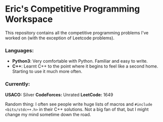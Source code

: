 # Eric's Competitive Programming Workspace

This repository contains all the competitive programming problems I've worked on (with the exception of Leetcode problems).

### Languages:
- **Python3**: Very comfortable with Python. Familiar and easy to write.
- **C++**: Learnt C++ to the point where it begins to feel like a second home. Starting to use it much more often.

### Currently:
**USACO:** Silver
**CodeForces:** Unrated
**LeetCode:** 1649

Random thing: 
I often see people write huge lists of macros and `#include <bits/stdc++.h>` in their C++ solutions. Not a big fan of that, but I might change my mind sometime down the road.

